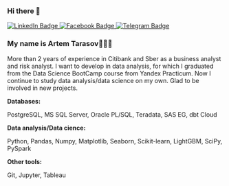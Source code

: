 ### Hi there 👋

<div id="badges">
  <a href="https://www.linkedin.com/in/artem-tarasov-a70a82279/">
    <img src="https://img.shields.io/badge/LinkedIn-blue?style=for-the-badge&logo=linkedin&logoColor=white" alt="LinkedIn Badge"/>
  </a>
  <a href="https://www.facebook.com/artyem1996">
    <img src="https://img.shields.io/badge/Facebook-%231877F2.svg?style=for-the-badge&logo=Facebook&logoColor=white" alt="Facebook Badge"/>
  </a>
  <a href="https://www.t.me/arty9001">
    <img src="https://img.shields.io/badge/Telegram-2CA5E0?style=for-the-badge&logo=telegram&logoColor=white" alt="Telegram Badge"/>
  </a>
</div>

### My name is Artem Tarasov👨🏼‍💻

More than 2 years of experience in Citibank and Sber as a business analyst and risk analyst. I want to develop in data analysis, for which I graduated from the Data Science BootCamp course from Yandex Practicum. Now I continue to study data analysis/data science on my own. Glad to be involved in new projects.

**Databases:**

PostgreSQL, MS SQL Server, Oracle PL/SQL, Teradata, SAS EG, dbt Cloud

**Data analysis/Data cience:**

Python, Pandas, Numpy, Matplotlib, Seaborn, Scikit-learn, LightGBM, SciPy, PySpark

**Other tools:**

Git, Jupyter, Tableau
